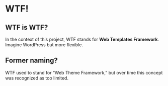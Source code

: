 # WTF!

## WTF is WTF?

In the context of this project, WTF stands for **Web Templates Framework**. Imagine WordPress but more flexible.

## Former naming?

WTF used to stand for “Web Theme Framework,” but over time this concept was recognized as too limited.
